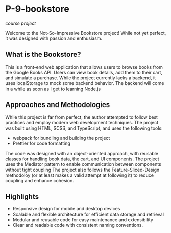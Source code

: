 # P-9-bookstore
_course project_

Welcome to the Not-So-Impressive Bookstore project! While not yet perfect, it was designed with passion and enthusiasm.

## What is the Bookstore?

This is a front-end web application that allows users to browse books from the Google Books API. Users can view book details, add them to their cart, and simulate a purchase. While the project currently lacks a backend, it uses localStorage to mock some backend behavior. The backend will come in a while as soon as I get to learning Node.js

## Approaches and Methodologies

While this project is far from perfect, the author attempted to follow best practices and employ modern web development techniques. The project was built using HTML, SCSS, and TypeScript, and uses the following tools:

   * webpack for bundling and building the project
   * Prettier for code formatting

The code was designed with an object-oriented approach, with reusable classes for handling book data, the cart, and UI components. The project uses the Mediator pattern to enable communication between components without tight coupling The project also follows the Feature-Sliced-Design methodoloy (or at least makes a valid attempt at following it) to reduce coupling and enhance cohesion.

## Highlights
* Responsive design for mobile and desktop devices
* Scalable and flexible architecture for efficient data storage and retrieval
* Modular and reusable code for easy maintenance and extensibility
* Clear and readable code with consistent naming conventions.
